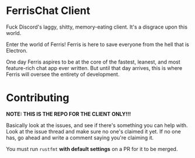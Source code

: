 # FerrisChat Client

Fuck Discord's laggy, shitty, memory-eating client. It's a disgrace upon this world.

Enter the world of Ferris! Ferris is here to save everyone from the hell that is Electron.

One day Ferris aspires to be at the core of the fastest, leanest, and most feature-rich
chat app ever written. But until that day arrives, this is where Ferris will oversee
the entirety of development.

# Contributing

**NOTE: THIS IS THE REPO FOR THE CLIENT ONLY!!!**

Basically look at the issues, and see if there's something you can help with.
Look at the issue thread and make sure no one's claimed it yet. If no one has, go
ahead and write a comment saying you're claiming it.

You must run `rustfmt` **with default settings** on a PR for it to be merged.

